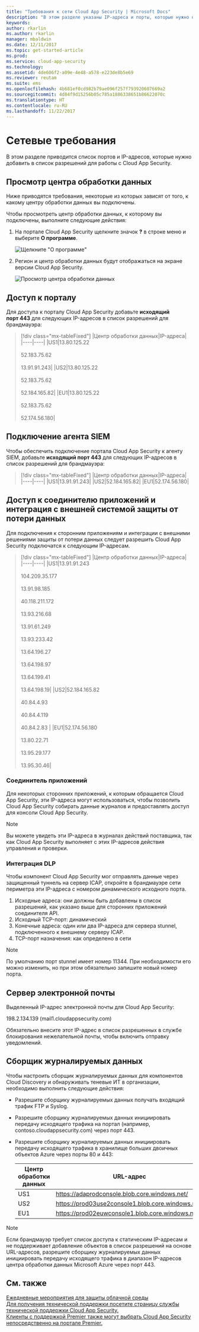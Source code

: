 ```yaml
---
title: "Требования к сети Cloud App Security | Microsoft Docs"
description: "В этом разделе указаны IP-адреса и порты, которые нужно открыть для работы с Cloud App Security."
keywords: 
author: rkarlin
ms.author: rkarlin
manager: mbaldwin
ms.date: 12/11/2017
ms.topic: get-started-article
ms.prod: 
ms.service: cloud-app-security
ms.technology: 
ms.assetid: 4de606f2-a09e-4e48-a578-e223de8b5e69
ms.reviewer: reutam
ms.suite: ems
ms.openlocfilehash: 4b681ef0cd982b79ae096f257f793920607669a2
ms.sourcegitcommit: 4d84f9d15256b05c785a1886338651b86622070c
ms.translationtype: HT
ms.contentlocale: ru-RU
ms.lasthandoff: 11/22/2017
---
```

# <a name="network-requirements"></a>Сетевые требования

В этом разделе приводится список портов и IP-адресов, которые нужно добавить в список разрешений для работы с Cloud App Security. 


## <a name="view-your-data-center"></a>Просмотр центра обработки данных

Ниже приводятся требования, некоторые из которых зависят от того, к какому центру обработки данных вы подключены. 

Чтобы просмотреть центр обработки данных, к которому вы подключены, выполните следующие действия:

1. На портале Cloud App Security щелкните значок **?** в строке меню и выберите **О программе**. 

    ![Щелкните "О программе"](./media/about-menu.png)

2. Регион и центр обработки данных будут отображаться на экране версии Cloud App Security.

    ![Просмотр центра обработки данных](./media/data-center.png)

## <a name="portal-access"></a>Доступ к порталу

Для доступа к порталу Cloud App Security добавьте **исходящий порт 443** для следующих IP-адресов в список разрешений для брандмауэра:  


> [!div class="mx-tableFixed"]
|Центр обработки данных|IP-адреса|  
|----|----|
|US1|13.80.125.22<br></br>52.183.75.62<br></br>13.91.91.243|
|US2|13.80.125.22<br></br>52.183.75.62<br></br>52.184.165.82|
|EU1|13.80.125.22<br></br>52.183.75.62<br></br>52.174.56.180|

## <a name="siem-agent-connection"></a>Подключение агента SIEM

Чтобы обеспечить подключение портала Cloud App Security к агенту SIEM, добавьте **исходящий порт 443** для следующих IP-адресов в список разрешений для брандмауэра:  


> [!div class="mx-tableFixed"]
|Центр обработки данных|IP-адреса|  
|----|----|
|US1|13.91.91.243|
|US2|52.184.165.82|
|EU1|52.174.56.180|

## <a name="app-connector-access-and-external-dlp-integration"></a>Доступ к соединителю приложений и интеграция с внешней системой защиты от потери данных

Для подключения к сторонним приложениям и интеграции с внешними решениями защиты от потери данных следует разрешить Cloud App Security подключатся к следующим IP-адресам.


> [!div class="mx-tableFixed"]
|Центр обработки данных|IP-адреса|  
|----|----|
|US1|13.91.91.243 <br></br> 104.209.35.177 <br></br> 13.91.98.185 <br></br> 40.118.211.172 <br></br> 13.93.216.68 <br></br> 13.91.61.249 <br></br> 13.93.233.42 <br></br> 13.64.196.27 <br></br> 13.64.198.97 <br></br> 13.64.199.41 <br></br> 13.64.198.19|
|US2|52.184.165.82<br></br> 40.84.4.93 <br></br> 40.84.4.119 <br></br> 40.84.2.83 |
|EU1|52.174.56.180<br></br>13.80.22.71<br></br>13.95.29.177<br></br>13.95.30.46|


### <a name="app-connector"></a>Соединитель приложений
Для некоторых сторонних приложений, к которым обращается Cloud App Security, эти IP-адреса могут использоваться, чтобы позволить Cloud App Security собирать данные журналов и предоставлять доступ для консоли Cloud App Security. 

> [!NOTE]
>Вы можете увидеть эти IP-адреса в журналах действий поставщика, так как Cloud App Security выполняет с этих IP-адресов действия управления и проверки. 
  

### <a name="dlp-integration"></a>Интеграция DLP

Чтобы компонент Cloud App Security мог отправлять данные через защищенный туннель на сервер ICAP, откройте в брандмауэре сети периметра эти IP-адреса с номером динамического исходного порта. 

1.  Исходные адреса: они должны быть добавлены в список разрешений, как указано выше для сторонних приложений соединителя API.
2.  Исходный TCP-порт: динамический
3.  Конечные адреса: один или два IP-адреса для сервера stunnel, подключенного к внешнему серверу ICAP.
4.  TCP-порт назначения: как определено в сети

> [!NOTE] 
> По умолчанию порт stunnel имеет номер 11344. При необходимости его можно изменить, но при этом обязательно запишите новый номер порта.

## <a name="email-server"></a>Сервер электронной почты

Выделенный IP-адрес электронной почты для Cloud App Security: 

198.2.134.139 (mail1.cloudappsecurity.com)

Обязательно внесите этот IP-адрес в список разрешенных в службе блокирования нежелательной почты, чтобы включить отправку уведомлений.
    
## <a name="log-collector"></a>Сборщик журналируемых данных 

Чтобы настроить сборщик журналируемых данных для компонентов Cloud Discovery и обнаруживать теневые ИТ в организации, необходимо выполнить следующие действия:

- Разрешите сборщику журналируемых данных получать входящий трафик FTP и Syslog.
- Разрешите сборщику журналируемых данных инициировать передачу исходящего трафика на портал (например, contoso.cloudappsecurity.com) через порт 443.
- Разрешите сборщику журналируемых данных инициировать передачу исходящего трафика в хранилище больших двоичных объектов Azure через порты 80 и 443:
   
    |Центр обработки данных|URL-адрес|
    |----|----|
    |US1|https://adaprodconsole.blob.core.windows.net/|
    |US2|https://prod03use2console1.blob.core.windows.net/|
    |EU1|https://prod02euwconsole1.blob.core.windows.net/|

> [!NOTE]
> Если брандмауэр требует список доступа к статическим IP-адресам и не поддерживает добавление объектов в список разрешений на основе URL-адресов, разрешите сборщику журналируемых данных инициировать передачу исходящего трафика в диапазон IP-адресов центра обработки данных Microsoft Azure через порт 443.




## <a name="see-also"></a>См. также  
[Ежедневные мероприятия для защиты облачной среды](daily-activities-to-protect-your-cloud-environment.md)   
[Для получения технической поддержки посетите страницу службы технической поддержки Cloud App Security.](http://support.microsoft.com/oas/default.aspx?prid=16031)   
[Клиенты с поддержкой Premier также могут выбрать Cloud App Security непосредственно на портале Premier.](https://premier.microsoft.com/)  
  

   